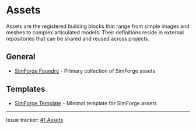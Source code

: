 # Assets

Assets are the registered building blocks that range from simple images and meshes to complex articulated models. Their definitions reside in external repositories that can be shared and reused across projects.

## General

- [SimForge Foundry](https://github.com/AndrejOrsula/simforge_foundry) - Primary collection of SimForge assets

<!-- ## Specialized -->

## Templates

- [SimForge Template](https://github.com/AndrejOrsula/simforge_template) - Minimal template for SimForge assets

______________________________________________________________________

Issue tracker: [#1 Assets](https://github.com/AndrejOrsula/simforge/issues/1)
